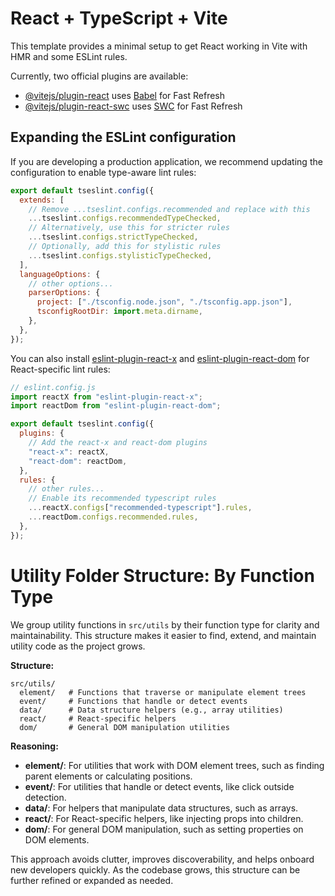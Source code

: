 # React + TypeScript + Vite

This template provides a minimal setup to get React working in Vite with HMR and some ESLint rules.

Currently, two official plugins are available:

- [@vitejs/plugin-react](https://github.com/vitejs/vite-plugin-react/blob/main/packages/plugin-react) uses [Babel](https://babeljs.io/) for Fast Refresh
- [@vitejs/plugin-react-swc](https://github.com/vitejs/vite-plugin-react/blob/main/packages/plugin-react-swc) uses [SWC](https://swc.rs/) for Fast Refresh

## Expanding the ESLint configuration

If you are developing a production application, we recommend updating the configuration to enable type-aware lint rules:

```js
export default tseslint.config({
  extends: [
    // Remove ...tseslint.configs.recommended and replace with this
    ...tseslint.configs.recommendedTypeChecked,
    // Alternatively, use this for stricter rules
    ...tseslint.configs.strictTypeChecked,
    // Optionally, add this for stylistic rules
    ...tseslint.configs.stylisticTypeChecked,
  ],
  languageOptions: {
    // other options...
    parserOptions: {
      project: ["./tsconfig.node.json", "./tsconfig.app.json"],
      tsconfigRootDir: import.meta.dirname,
    },
  },
});
```

You can also install [eslint-plugin-react-x](https://github.com/Rel1cx/eslint-react/tree/main/packages/plugins/eslint-plugin-react-x) and [eslint-plugin-react-dom](https://github.com/Rel1cx/eslint-react/tree/main/packages/plugins/eslint-plugin-react-dom) for React-specific lint rules:

```js
// eslint.config.js
import reactX from "eslint-plugin-react-x";
import reactDom from "eslint-plugin-react-dom";

export default tseslint.config({
  plugins: {
    // Add the react-x and react-dom plugins
    "react-x": reactX,
    "react-dom": reactDom,
  },
  rules: {
    // other rules...
    // Enable its recommended typescript rules
    ...reactX.configs["recommended-typescript"].rules,
    ...reactDom.configs.recommended.rules,
  },
});
```

# Utility Folder Structure: By Function Type

We group utility functions in `src/utils` by their function type for clarity and maintainability. This structure makes it easier to find, extend, and maintain utility code as the project grows.

**Structure:**

```
src/utils/
  element/   # Functions that traverse or manipulate element trees
  event/     # Functions that handle or detect events
  data/      # Data structure helpers (e.g., array utilities)
  react/     # React-specific helpers
  dom/       # General DOM manipulation utilities
```

**Reasoning:**
- **element/**: For utilities that work with DOM element trees, such as finding parent elements or calculating positions.
- **event/**: For utilities that handle or detect events, like click outside detection.
- **data/**: For helpers that manipulate data structures, such as arrays.
- **react/**: For React-specific helpers, like injecting props into children.
- **dom/**: For general DOM manipulation, such as setting properties on DOM elements.

This approach avoids clutter, improves discoverability, and helps onboard new developers quickly. As the codebase grows, this structure can be further refined or expanded as needed.
